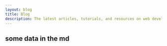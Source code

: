 ```yaml
---
layout: blog
title: Blog
description: The latest articles, tutorials, and resources on web development, programming, and more.
---
```


## some data in the md